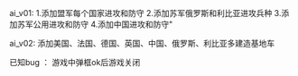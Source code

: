 ai_v01:	1.添加盟军每个国家进攻和防守
		2.添加苏军俄罗斯和利比亚进攻兵种
		3.添加苏军公用进攻和防守
		4.添加中国进攻和防守"

ai_v02: 添加美国、法国、德国、英国、中国、俄罗斯、利比亚多建造基地车


已知bug ： 游戏中弹框ok后游戏关闭